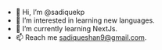 - 👋 Hi, I’m @sadiquekp
- 👀 I’m interested in learning new languages.
- 🌱 I’m currently learning NextJs.
- 📫 Reach me sadiqueshan9@gmail.com.

<!---
sadiquekp/sadiquekp is a ✨ special ✨ repository because its `README.md` (this file) appears on your GitHub profile.
You can click the Preview link to take a look at your changes.
--->
